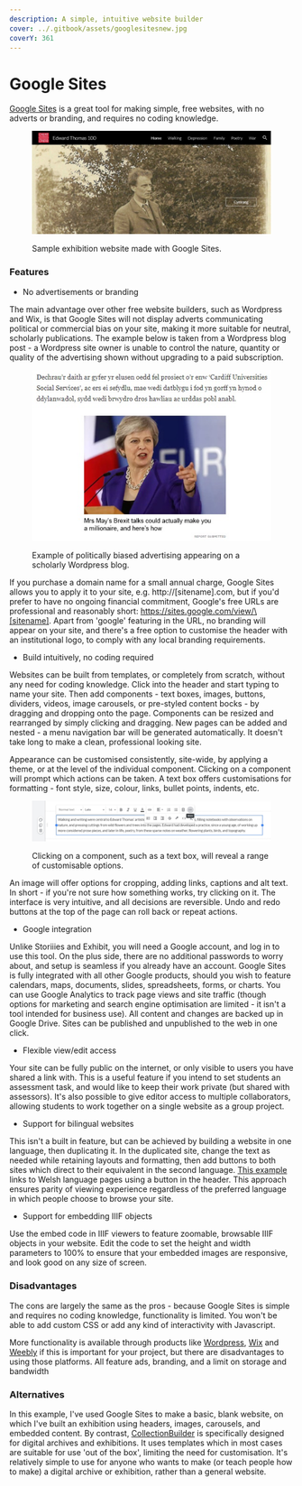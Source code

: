 ```yaml
---
description: A simple, intuitive website builder
cover: ../.gitbook/assets/googlesitesnew.jpg
coverY: 361
---
```


# Google Sites

[Google Sites](https://sites.google.com) is a great tool for making simple, free websites, with no adverts or branding, and requires no coding knowledge.

<figure><img src="../.gitbook/assets/googlesites.jpg" alt=""><figcaption><p>Sample exhibition website made with Google Sites.</p></figcaption></figure>

### Features

* No advertisements or branding

The main advantage over other free website builders, such as Wordpress and Wix, is that Google Sites will not display adverts communicating political or commercial bias on your site, making it more suitable for neutral, scholarly publications. The example below is taken from a Wordpress blog post - a Wordpress site owner is unable to control the nature, quantity or quality of the advertising shown without upgrading to a paid subscription.

<figure><img src="../.gitbook/assets/wordpress.jpg" alt=""><figcaption><p>Example of politically biased advertising appearing on a scholarly Wordpress blog.</p></figcaption></figure>

If you purchase a domain name for a small annual charge, Google Sites allows you to apply it to your site, e.g. http://\[sitename].com, but if you'd prefer to have no ongoing financial commitment, Google's free URLs are professional and reasonably short: https://sites.google.com/view/\[sitename]. Apart from 'google' featuring in the URL, no branding will appear on your site, and there's a free option to customise the header with an institutional logo, to comply with any local branding requirements.

* Build intuitively, no coding required

Websites can be built from templates, or completely from scratch, without any need for coding knowledge. Click into the header and start typing to name your site. Then add components - text boxes, images, buttons, dividers, videos, image carousels, or pre-styled content bocks - by dragging and dropping onto the page. Components can be resized and rearranged by simply clicking and dragging. New pages can be added and nested - a menu navigation bar will be generated automatically. It doesn't take long to make a clean, professional looking site.

Appearance can be customised consistently, site-wide, by applying a theme, or at the level of the individual component. Clicking on a component will prompt which actions can be taken. A text box offers customisations for formatting - font style, size, colour, links, bullet points, indents, etc.

<figure><img src="../.gitbook/assets/textcustomisation.jpg" alt=""><figcaption><p>Clicking on a component, such as a text box, will reveal a range of customisable options.</p></figcaption></figure>

An image will offer options for cropping, adding links, captions and alt text. In short - if you're not sure how something works, try clicking on it. The interface is very intuitive, and all decisions are reversible. Undo and redo buttons at the top of the page can roll back or repeat actions.&#x20;

* Google integration

Unlike Storiiies and Exhibit, you will need a Google account, and log in to use this tool. On the plus side, there are no additional passwords to worry about, and setup is seamless if you already have an account. Google Sites is fully integrated with all other Google products, should you wish to feature calendars, maps, documents, slides, spreadsheets, forms, or charts. You can use Google Analytics to track page views and site traffic (though options for marketing and search engine optimisation are limited - it isn't a tool intended for business use). All content and changes are backed up in Google Drive. Sites can be published and unpublished to the web in one click.

* Flexible view/edit access

Your site can be fully public on the internet, or only visible to users you have shared a link with. This is a useful feature if you intend to set students an assessment task, and would like to keep their work private (but shared with assessors). It's also possible to give editor access to multiple collaborators, allowing students to work together on a single website as a group project.

* Support for bilingual websites

This isn't a built in feature, but can be achieved by building a website in one language, then duplicating it. In the duplicated site, change the text as needed while retaining layouts and formatting, then add buttons to both sites which direct to their equivalent in the second language. [This example](https://sites.google.com/view/edwardthomas100) links to Welsh language pages using a button in the header. This approach ensures parity of viewing experience regardless of the preferred language in which people choose to browse your site.

* Support for embedding IIIF objects

Use the embed code in IIIF viewers to feature zoomable, browsable IIIF objects in your website. Edit the code to set the height and width parameters to 100% to ensure that your embedded images are responsive, and look good on any size of screen.

### Disadvantages

The cons are largely the same as the pros - because Google Sites is simple and requires no coding knowledge, functionality is limited. You won't be able to add custom CSS or add any kind of interactivity with Javascript.

More functionality is available through products like [Wordpress](https://wordpress.com/free/), [Wix](https://support.wix.com/en/article/free-vs-premium-site) and [Weebly](https://www.weebly.com/uk/pricing) if this is important for your project, but there are disadvantages to using those platforms. All feature ads, branding, and a limit on storage and bandwidth

### Alternatives

In this example, I've used Google Sites to make a basic, blank website, on which I've built an exhibition using headers, images, carousels, and embedded content. By contrast, [CollectionBuilder](collection-builder/) is specifically designed for digital archives and exhibitions. It uses templates which in most cases are suitable for use 'out of the box', limiting the need for customisation. It's relatively simple to use for anyone who wants to make (or teach people how to make) a digital archive or exhibition, rather than a general website.

